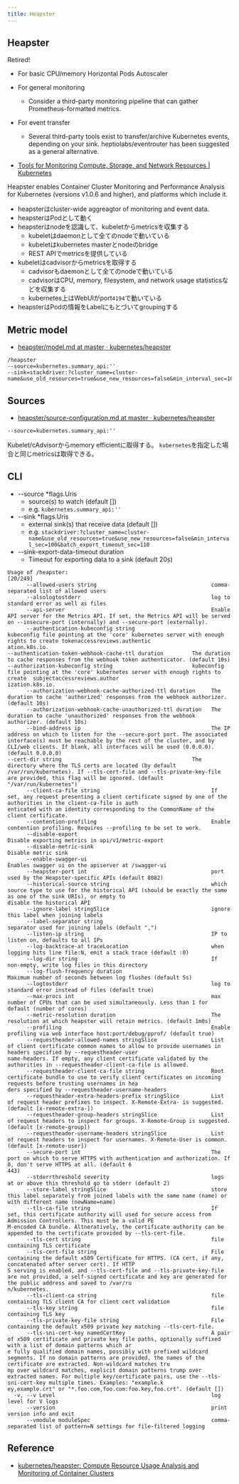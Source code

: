 ```yaml
---
title: Heapster
---
```


## Heapster
Retired!

* For basic CPU/memory Horizontal Pods Autoscaler
* For general monitoring
    * Consider a third-party monitoring pipeline that can gather Prometheus-formatted metrics. 
* For event transfer
    * Several third-party tools exist to transfer/archive Kubernetes events, depending on your sink. heptiolabs/eventrouter has been suggested as a general alternative.


* [Tools for Monitoring Compute, Storage, and Network Resources | Kubernetes](https://kubernetes.io/docs/tasks/debug-application-cluster/resource-usage-monitoring/)

Heapster enables Container Cluster Monitoring and Performance Analysis for Kubernetes (versions v1.0.6 and higher), and platforms which include it.

* heapsterはcluster-wide aggreagtor of monitoring and event data.
* heapsterはPodとして動く
* heapsterはnodeを認識して、kubeletからmetricsを収集する
    * kubeletはdaemonとして全てのnodeで動いている
    * kubeletはkubernetes masterとnodeのbridge
    * REST APIでmetricsを提供している
* kubeletはcadvisorからmetricsを取得する
    * cadvisorもdaemonとして全てのnodeで動いている
    * cadvisorはCPU, memory, filesystem, and network usage statisticsなどを収集する
    * kubernetes上はWebUIがport`4194`で動いている
* heapsterはPodの情報をLabelにもとづいてgroupingする


## Metric model
* [heapster/model.md at master · kubernetes/heapster](https://github.com/kubernetes/heapster/blob/master/docs/model.md)

```
/heapster
--source=kubernetes.summary_api:''
--sink=stackdriver:?cluster_name=cluster-name&use_old_resources=true&use_new_resources=false&min_interval_sec=100&batch_export_timeout_sec=110
```

## Sources
* [heapster/source-configuration.md at master · kubernetes/heapster](https://github.com/kubernetes/heapster/blob/master/docs/source-configuration.md)

`--source=kubernetes.summary_api:''`

Kubelet/cAdvisorからmemory efficientに取得する。
`kubernetes`を指定した場合と同じmetricsは取得できる。

## CLI

* --source *flags.Uris
    * source(s) to watch (default [])
    * e.g. `kubernetes.summary_api:''`
* --sink *flags.Uris
    * external sink(s) that receive data (default [])
    * e.g. `stackdriver:?cluster_name=cluster-name&use_old_resources=true&use_new_resources=false&min_interval_sec=100&batch_export_timeout_sec=110`
* --sink-export-data-timeout duration
    * Timeout for exporting data to a sink (default 20s)

```
Usage of /heapster:                                                                                                                                                       [20/249]
      --allowed-users string                                    comma-separated list of allowed users
      --alsologtostderr                                         log to standard error as well as files
      --api-server                                              Enable API server for the Metrics API. If set, the Metrics API will be served on --insecure-port (internally) and --secure-port (externally).
      --authentication-kubeconfig string                        kubeconfig file pointing at the 'core' kubernetes server with enough rights to create tokenaccessreviews.authentic
ation.k8s.io.                                                                                                                                                                           --authentication-token-webhook-cache-ttl duration         The duration to cache responses from the webhook token authenticator. (default 10s)                                     --authorization-kubeconfig string                         kubeconfig file pointing at the 'core' kubernetes server with enough rights to create  subjectaccessreviews.author
ization.k8s.io.
      --authorization-webhook-cache-authorized-ttl duration     The duration to cache 'authorized' responses from the webhook authorizer. (default 10s)
      --authorization-webhook-cache-unauthorized-ttl duration   The duration to cache 'unauthorized' responses from the webhook authorizer. (default 10s)
      --bind-address ip                                         The IP address on which to listen for the --secure-port port. The associated interface(s) must be reachable by the rest of the cluster, and by CLI/web clients. If blank, all interfaces will be used (0.0.0.0). (default 0.0.0.0)                                                                        --cert-dir string                                         The directory where the TLS certs are located (by default /var/run/kubernetes). If --tls-cert-file and --tls-private-key-file are provided, this flag will be ignored. (default "/var/run/kubernetes")
      --client-ca-file string                                   If set, any request presenting a client certificate signed by one of the authorities in the client-ca-file is auth
enticated with an identity corresponding to the CommonName of the client certificate.
      --contention-profiling                                    Enable contention profiling. Requires --profiling to be set to work.
      --disable-export                                          Disable exporting metrics in api/v1/metric-export
      --disable-metric-sink                                     Disable metric sink
      --enable-swagger-ui                                       Enables swagger ui on the apiserver at /swagger-ui
      --heapster-port int                                       port used by the Heapster-specific APIs (default 8082)
      --historical-source string                                which source type to use for the historical API (should be exactly the same as one of the sink URIs), or empty to
disable the historical API
      --ignore-label stringSlice                                ignore this label when joining labels
      --label-separator string                                  separator used for joining labels (default ",")
      --listen-ip string                                        IP to listen on, defaults to all IPs
      --log-backtrace-at traceLocation                          when logging hits line file:N, emit a stack trace (default :0)
      --log-dir string                                          If non-empty, write log files in this directory
      --log-flush-frequency duration                            Maximum number of seconds between log flushes (default 5s)
      --logtostderr                                             log to standard error instead of files (default true)
      --max-procs int                                           max number of CPUs that can be used simultaneously. Less than 1 for default (number of cores)
      --metric-resolution duration                              The resolution at which heapster will retain metrics. (default 1m0s)
      --profiling                                               Enable profiling via web interface host:port/debug/pprof/ (default true)
      --requestheader-allowed-names stringSlice                 List of client certificate common names to allow to provide usernames in headers specified by --requestheader-user
name-headers. If empty, any client certificate validated by the authorities in --requestheader-client-ca-file is allowed.
      --requestheader-client-ca-file string                     Root certificate bundle to use to verify client certificates on incoming requests before trusting usernames in hea
ders specified by --requestheader-username-headers
      --requestheader-extra-headers-prefix stringSlice          List of request header prefixes to inspect. X-Remote-Extra- is suggested. (default [x-remote-extra-])
      --requestheader-group-headers stringSlice                 List of request headers to inspect for groups. X-Remote-Group is suggested. (default [x-remote-group])
      --requestheader-username-headers stringSlice              List of request headers to inspect for usernames. X-Remote-User is common. (default [x-remote-user])
      --secure-port int                                         The port on which to serve HTTPS with authentication and authorization. If 0, don't serve HTTPS at all. (default 6
443)
      --stderrthreshold severity                                logs at or above this threshold go to stderr (default 2)
      --store-label stringSlice                                 store this label separately from joined labels with the same name (name) or with different name (newName=name)
      --tls-ca-file string                                      If set, this certificate authority will used for secure access from Admission Controllers. This must be a valid PE
M-encoded CA bundle. Altneratively, the certificate authority can be appended to the certificate provided by --tls-cert-file.
      --tls-cert string                                         file containing TLS certificate
      --tls-cert-file string                                    File containing the default x509 Certificate for HTTPS. (CA cert, if any, concatenated after server cert). If HTTP
S serving is enabled, and --tls-cert-file and --tls-private-key-file are not provided, a self-signed certificate and key are generated for the public address and saved to /var/ru
n/kubernetes.
      --tls-client-ca string                                    file containing TLS client CA for client cert validation
      --tls-key string                                          file containing TLS key
      --tls-private-key-file string                             File containing the default x509 private key matching --tls-cert-file.
      --tls-sni-cert-key namedCertKey                           A pair of x509 certificate and private key file paths, optionally suffixed with a list of domain patterns which ar
e fully qualified domain names, possibly with prefixed wildcard segments. If no domain patterns are provided, the names of the certificate are extracted. Non-wildcard matches tru
mp over wildcard matches, explicit domain patterns trump over extracted names. For multiple key/certificate pairs, use the --tls-sni-cert-key multiple times. Examples: "example.k
ey,example.crt" or "*.foo.com,foo.com:foo.key,foo.crt". (default [])
  -v, --v Level                                                 log level for V logs
      --version                                                 print version info and exit
      --vmodule moduleSpec                                      comma-separated list of pattern=N settings for file-filtered logging
```


## Reference
* [kubernetes/heapster: Compute Resource Usage Analysis and Monitoring of Container Clusters](https://github.com/kubernetes/heapster)

